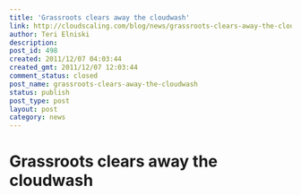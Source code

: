 ```yaml
---
title: 'Grassroots clears away the cloudwash'
link: http://cloudscaling.com/blog/news/grassroots-clears-away-the-cloudwash/
author: Teri Elniski
description: 
post_id: 498
created: 2011/12/07 04:03:44
created_gmt: 2011/12/07 12:03:44
comment_status: closed
post_name: grassroots-clears-away-the-cloudwash
status: publish
post_type: post
layout: post
category: news
---
```


# Grassroots clears away the cloudwash

